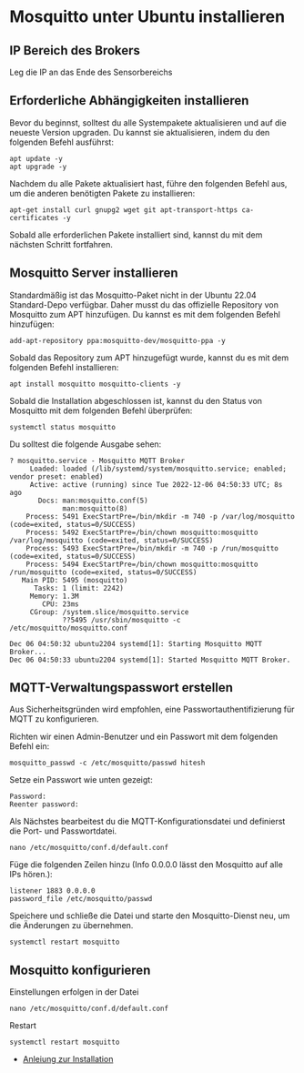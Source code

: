 # Mosquitto unter Ubuntu installieren

## IP Bereich des Brokers
Leg die IP an das Ende des Sensorbereichs

## Erforderliche Abhängigkeiten installieren

Bevor du beginnst, solltest du alle Systempakete aktualisieren und auf die neueste Version upgraden. Du kannst sie aktualisieren, indem du den folgenden Befehl ausführst:
```
apt update -y
apt upgrade -y
```
Nachdem du alle Pakete aktualisiert hast, führe den folgenden Befehl aus, um die anderen benötigten Pakete zu installieren:
```
apt-get install curl gnupg2 wget git apt-transport-https ca-certificates -y
```
Sobald alle erforderlichen Pakete installiert sind, kannst du mit dem nächsten Schritt fortfahren.

## Mosquitto Server installieren

Standardmäßig ist das Mosquitto-Paket nicht in der Ubuntu 22.04 Standard-Depo verfügbar. Daher musst du das offizielle Repository von Mosquitto zum APT hinzufügen. Du kannst es mit dem folgenden Befehl hinzufügen:
```
add-apt-repository ppa:mosquitto-dev/mosquitto-ppa -y
```
Sobald das Repository zum APT hinzugefügt wurde, kannst du es mit dem folgenden Befehl installieren:
```
apt install mosquitto mosquitto-clients -y
```
Sobald die Installation abgeschlossen ist, kannst du den Status von Mosquitto mit dem folgenden Befehl überprüfen:
```
systemctl status mosquitto
```
Du solltest die folgende Ausgabe sehen:
```
? mosquitto.service - Mosquitto MQTT Broker
     Loaded: loaded (/lib/systemd/system/mosquitto.service; enabled; vendor preset: enabled)
     Active: active (running) since Tue 2022-12-06 04:50:33 UTC; 8s ago
       Docs: man:mosquitto.conf(5)
             man:mosquitto(8)
    Process: 5491 ExecStartPre=/bin/mkdir -m 740 -p /var/log/mosquitto (code=exited, status=0/SUCCESS)
    Process: 5492 ExecStartPre=/bin/chown mosquitto:mosquitto /var/log/mosquitto (code=exited, status=0/SUCCESS)
    Process: 5493 ExecStartPre=/bin/mkdir -m 740 -p /run/mosquitto (code=exited, status=0/SUCCESS)
    Process: 5494 ExecStartPre=/bin/chown mosquitto:mosquitto /run/mosquitto (code=exited, status=0/SUCCESS)
   Main PID: 5495 (mosquitto)
      Tasks: 1 (limit: 2242)
     Memory: 1.3M
        CPU: 23ms
     CGroup: /system.slice/mosquitto.service
             ??5495 /usr/sbin/mosquitto -c /etc/mosquitto/mosquitto.conf

Dec 06 04:50:32 ubuntu2204 systemd[1]: Starting Mosquitto MQTT Broker...
Dec 06 04:50:33 ubuntu2204 systemd[1]: Started Mosquitto MQTT Broker.
```

## MQTT-Verwaltungspasswort erstellen

Aus Sicherheitsgründen wird empfohlen, eine Passwortauthentifizierung für MQTT zu konfigurieren.

Richten wir einen Admin-Benutzer und ein Passwort mit dem folgenden Befehl ein:
```
mosquitto_passwd -c /etc/mosquitto/passwd hitesh
```
Setze ein Passwort wie unten gezeigt:
```
Password: 
Reenter password: 
```
Als Nächstes bearbeitest du die MQTT-Konfigurationsdatei und definierst die Port- und Passwortdatei.
```
nano /etc/mosquitto/conf.d/default.conf
```
Füge die folgenden Zeilen hinzu (Info 0.0.0.0 lässt den Mosquitto auf alle IPs hören.):
```
listener 1883 0.0.0.0
password_file /etc/mosquitto/passwd
```
Speichere und schließe die Datei und starte den Mosquitto-Dienst neu, um die Änderungen zu übernehmen.
```
systemctl restart mosquitto
```

## Mosquitto konfigurieren

Einstellungen erfolgen in der Datei
```
nano /etc/mosquitto/conf.d/default.conf
```
Restart 
```
systemctl restart mosquitto
```






+ [Anleiung zur Installation](https://www.howtoforge.de/anleitung/so-installierst-du-mosquitto-mqtt-server-unter-ubuntu-22-04/)
